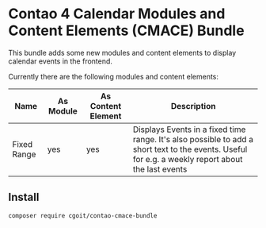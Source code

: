 # Contao 4 Calendar Modules and Content Elements (CMACE) Bundle

This bundle adds some new modules and content elements to display calendar events in the frontend.

Currently there are the following modules and content elements:

| Name | As Module | As Content Element | Description |
| ---- |-----------|--------------------| ----------- |
| Fixed Range | yes       | yes                | Displays Events in a fixed time range. It's also possible to add a short text to the events. Useful for e.g. a weekly report about the last events |

## Install

```bash
composer require cgoit/contao-cmace-bundle
```
